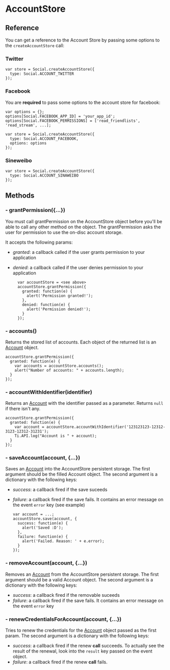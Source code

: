 # AccountStore

## Reference

You can get a reference to the Account Store by passing some options to the `createAccountStore`
call:

### Twitter

    var store = Social.createAccountStore({
      type: Social.ACCOUNT_TWITTER
    });

### Facebook

You are **required** to pass some options to the account store for facebook:

    var options = {};
    options[Social.FACEBOOK_APP_ID] = 'your_app_id';
    options[Social.FACEBOOK_PERMISSIONS] = ['read_friendlists', 'read_stream', ...];

    var store = Social.createAccountStore({
      type: Social.ACCOUNT_FACEBOOK,
      options: options
    });

### Sineweibo

    var store = Social.createAccountStore({
      type: Social.ACCOUNT_SINAWEIBO
    });

## Methods

### - grantPermission({...})

You must call grantPermission on the AccountStore object before you'll be able
to call any other method on the object. The grantPermission asks the user for
permission to use the on-disc account storage.

It accepts the following params:

- *granted*: a callback called if the user grants permission to your application
- *denied*: a callback called if the user denies permission to your application

        var accountStore = <see above>
        accountStore.grantPermission({
          granted: function(e) {
            alert('Permission granted!');
          },
          denied: function(e) {
            alert('Permission denied!');
          }
        });

### - accounts()

Returns the stored list of accounts. Each object of the returned list is an
[Account](account.html) object.

    accountStore.grantPermission({
      granted: function(e) {
        var accounts = accountStore.accounts();
        alert("Number of accounts: " + accounts.length);
      }
    });

### - accountWithIdentifier(identifier)

Returns an [Account](account.html) with the identifier passed as a parameter.
Returns `null` if there isn't any.

    accountStore.grantPermission({
      granted: function(e) {
        var account = accountStore.accountWithIdentifier('123123123-12312-3123-12312-31231');
        Ti.API.log("Account is " + account);
      }
    });

### - saveAccount(account, {...})

Saves an [Account](account.html) into the AccountStore persistent storage. The
first argument should be the filled Account object. The second argument is a
dictionary with the following keys:

- *success*: a callback fired if the save suceeds
- *failure*: a callback fired if the save fails. It contains an error message on the event `error` key
  (see example)

      var account = ...;
      accountStore.save(account, {
        success: function(e) {
          alert('Saved :D');
        }, 
        failure: function(e) {
          alert('Failed. Reason: ' + e.error);
        }
      });

### - removeAccount(account, {...})

Removes an [Account](account.html) from the AccountStore persistent storage. The first
argument should be a valid Account object. The second argument is a dictionary with the following
keys:

- *success*: a callback fired if the removable suceeds
- *failure*: a callback fired if the save fails. It contains an error message
  on the event `error` key

### - renewCredentialsForAccount(account, {...})

Tries to renew the credentials for the [Account](account.html) object passed as the first param.
The second argument is a dictionary with the following keys:

- *success*: a callback fired if the renew **call** succeeds. To actually see the result of the 
  renewal, look into the `result` key passed on the event object.
- *failure*: a callback fired if the renew **call** fails.

